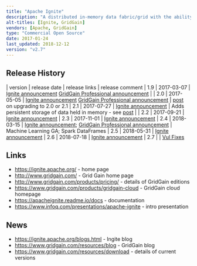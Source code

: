 ```yaml
---
title: "Apache Ignite"
description: "A distributed in-memory data fabric/grid with the ability to persist data to disk, supporting a number of use cases including a key value store (with SQL support), real time stream/event processing engine, arbitrary compute, long running service management, an in-memory HDFS compatible file system for acceleration of Hadoop jobs, an in-memory machine learning grid and in-memory shared Spark RDDs and Data Frames.  An Apache project, graduating in September 2015, having been originally donated by GridGain from their In-Memory Data Fabric product launched in 2007. Java based, with development lead by GridGain who also supply commercial support (as GridGain Professional with ongoing Q&A and bug fixes before they're included in Ignite) along with GridGain Enterprise and Ultimate (which includes extra features such as a management GUI, enterprise security, rolling upgrades, backup and recovery) and GridGain Cloud (beta)."
alt-titles: [Ignite, GridGain]
vendors: [Apache, GridGain]
type: "Commercial Open Source"
date: 2017-01-24
last_updated: 2018-12-12
version: "v2.7"
---
```

## Release History

| version | release date | release links | release comment
| 1.9 | 2017-03-07 | [Ignite announcement](https://blogs.apache.org/ignite/entry/apache-ignite-1-9-released) [GridGain Professional announcement](https://www.gridgain.com/resources/blog/gridgain-professional-edition-19-improves-performance-adds-kubernetesr-support-and) |
| 2.0 | 2017-05-05 | [Ignite announcement](https://blogs.apache.org/ignite/entry/apache-ignite-2-0-redesigned) [GridGain Professional announcement](https://www.gridgain.com/resources/blog/gridgain-professional-edition-20-released-today) | [post](https://www.gridgain.com/resources/blog/what-you-need-know-about-apacher-ignitetm-20-21) on upgrading to 2.0 or 2.1
| 2.1 | 2017-07-27 | [Ignite announcement](https://blogs.apache.org/ignite/entry/apache-ignite-2-1-a) | Adds persistent storage of data held in memory - see [post](https://www.gridgain.com/resources/blog/apacher-ignitetm-native-persistence-what-about-data-recovery-solved) |
| 2.2 | 2017-09-21 | [Ignite announcement](http://mail-archives.apache.org/mod_mbox/www-announce/201709.mbox/%3C68C2E42E-117B-46CF-A854-2C0D89172E9B@apache.org%3E)
| 2.3 | 2017-11-01 | [Ignite announcement](https://blogs.apache.org/ignite/entry/apache-ignite-2-3-more)
| 2.4 | 2018-03-15 | [Ignite announcement](https://blogs.apache.org/ignite/entry/apache-ignite-2-4-brings); [GridGain Professional announcement](https://www.gridgain.com/resources/blog/gridgain-professional-edition-24-now-available) | Machine Learning GA; Spark DataFrames
| 2.5 | 2018-05-31 | [Ignite announcement](https://blogs.apache.org/ignite/entry/apache-ignite-2-5-scaling)
| 2.6 | 2018-07-18 | [Ignite announcement](http://mail-archives.apache.org/mod_mbox/www-announce/201807.mbox/%3CCAK1mX7HdatVZ0mvn==tOJx7wXNVsMZ16JBKEXge43F351Wt8XQ@mail.gmail.com%3E)
| 2.7 | | [Vul Fixes](http://mail-archives.apache.org/mod_mbox/www-announce/201812.mbox/%3CCALUCNEsCwE0fC2XCHi996%3DOdUCZZLK8WzF2KOdaLPYkZzWE_8A%40mail.gmail.com%3E)

## Links

* <https://ignite.apache.org/> - home page
* <http://www.gridgain.com/> - Grid Gain home page
* <http://www.gridgain.com/products/pricing/> - details of GridGain editions
* <https://www.gridgain.com/products/gridgain-cloud> - GridGain cloud homepage
* <https://apacheignite.readme.io/docs> - documentation
* <https://www.infoq.com/presentations/apache-ignite> - intro presentation

## News

* <https://ignite.apache.org/blogs.html> - Ingite blog
* <https://www.gridgain.com/resources/blog> - GridGain blog
* <https://www.gridgain.com/resources/download> - details of current versions